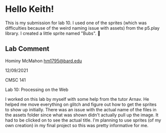 # Hello Keith!

This is my submission for lab 10. I used one of the sprites (which was difficulties because of the weird naming issue with assets) from the p5.play library.
I created a little sprite named "Bubs". 🦄

## Lab Comment

Hominy McMahon <hm1795@bard.edu>

12/09/2021

CMSC 141

Lab 10: Processing on the Web

I worked on this lab by myself with some help from the tutor Arnav.
He helped me move everything on glitch and figure out how to get the sprites to
show up initially. There was an issue with the actual name of the files in the assets
folder since what was shown didn't actually pull up the image. It had to be clicked
on to see the actual title. I'm planning to use sprites (of my own creation) in my final
project so this was pretty informative for me. 
